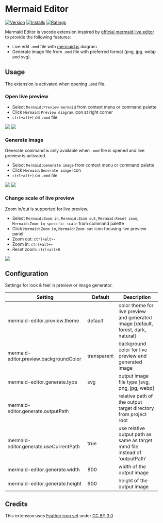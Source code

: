 # Mermaid Editor

[![Version](https://vsmarketplacebadge.apphb.com/version/tomoyukim.vscode-mermaid-editor.svg
)](https://marketplace.visualstudio.com/items?itemName=tomoyukim.vscode-mermaid-editor)
[![Installs](https://vsmarketplacebadge.apphb.com/installs/tomoyukim.vscode-mermaid-editor.svg
)](https://marketplace.visualstudio.com/items?itemName=tomoyukim.vscode-mermaid-editor)
[![Ratings](https://vsmarketplacebadge.apphb.com/rating-short/tomoyukim.vscode-mermaid-editor.svg
)](https://marketplace.visualstudio.com/items?itemName=tomoyukim.vscode-mermaid-editor)

Mermaid Editor is vscode extension inspired by [official mermaid live editor](https://mermaidjs.github.io/mermaid-live-editor/) to provide the following features:
- Live edit `.mmd` file with [mermaid.js](https://mermaidjs.github.io/) diagram
- Generate image file from `.mmd` file with preferred format (png, jpg, webp and svg).

## Usage

The extension is activated when opening `.mmd` file.

### Open live preview

- Select `Mermaid:Preview mermaid` from context menu or command palette
- Click `Mermaid:Preview diagram` icon at right corner
- `ctrl+alt+[` on `.mmd` file

![](https://user-images.githubusercontent.com/1187581/78126099-efef5f00-744c-11ea-9a07-370d9714621d.png)
![](https://user-images.githubusercontent.com/1187581/78126199-1e6d3a00-744d-11ea-8c79-25f6f1c08517.png)

### Generate image

Generate command is only available when `.mmd` file is opened and live preview is activated.

- Select `Mermaid:Generate image` from context menu or command palette
- Click `Mermaid:Generate image` icon
- `ctrl+alt+]` on `.mmd` file

![](https://user-images.githubusercontent.com/1187581/78126965-4e690d00-744e-11ea-96be-d59cf0965e26.png)
![](https://user-images.githubusercontent.com/1187581/78127020-6345a080-744e-11ea-9ad0-d2f24dec4d1e.png)

### Change scale of live preview

Zoom in/out is supported for live preview.

- Select `Mermaid:Zoom in`, `Mermaid:Zoom out`, `Mermaid:Reset zoom`, `Mermaid:Zoom to specific scale` from command palette
- Click `Mermaid:Zoom in`, `Mermaid:Zoom out` icon focusing live preview panel
- Zoom out: `ctrl+alt+-`
- Zoom in: `ctrl+alt+=`
- Reset zoom: `ctrl+alt+0`

![](https://user-images.githubusercontent.com/1187581/78127053-76587080-744e-11ea-9861-c4a4dc71a4fe.png)


## Configuration

Settings for look & feel in preview or image generator.

|Setting|Default|Description|
|---|---|---|
|mermaid-editor.preview.theme|default|color theme for live preview and generated image [default, forest, dark, natural]|
|mermaid-editor.preview.backgroundColor|transparent|background color for live preview and generated image|
|mermaid-editor.generate.type|svg|output image file type [svg, png, jpg, webp]|
|mermaid-editor.generate.outputPath||relative path of the output target directory from project root|
|mermaid-editor.generate.useCurrentPath|true|use relative output path as same as target mmd file instead of 'outputPath'|
|mermaid-editor.generate.width|800|width of the output image|
|mermaid-editor.generate.height|600|height of the output image|


## Credits
This extension uses [Feather icon set](https://www.iconfinder.com/iconsets/feather) under [CC BY 3.0](https://creativecommons.org/licenses/by/3.0/)
